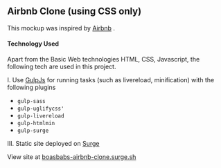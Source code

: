 ## Airbnb Clone (using CSS only)

This mockup was inspired by [Airbnb](https://airbnb.com) .


#### Technology Used

Apart from the Basic Web technologies HTML, CSS, Javascript, the following tech are used in this project.

I. Use [GulpJs](https://gulpjs.com) for running tasks (such as livereload, minification) with the following plugins

- `gulp-sass`
- `gulp-uglifycss'`
- `gulp-livereload`
-  `gulp-htmlmin`
- `gulp-surge`


III. Static site deployed on [Surge](https:surge.sh)

View site at [boasbabs-airbnb-clone.surge.sh](boasbabs-airbnb-clone.surge.sh)


